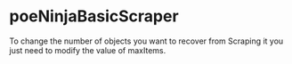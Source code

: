 # poeNinjaBasicScraper
To change the number of objects you want to recover from Scraping it you just need to modify the value of maxItems.
